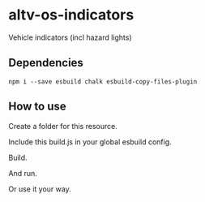 # altv-os-indicators
Vehicle indicators (incl hazard lights)

## Dependencies

```
npm i --save esbuild chalk esbuild-copy-files-plugin
```

## How to use

Create a folder for this resource.

Include this build.js in your global esbuild config.

Build.

And run.

Or use it your way.
